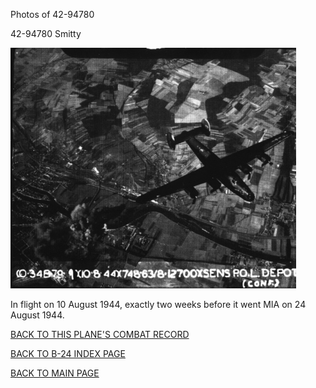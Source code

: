 
Photos of 42-94780






 




42-94780 Smitty  
  

![](42-94780a.jpg)  
  

In flight on 10 August 1944, exactly two weeks before it went MIA on 24 August 1944\.  
  

[BACK TO THIS PLANE'S COMBAT RECORD](ValorToVictory/b24s/42-94780.md)  

[BACK TO B-24 INDEX PAGE](ValorToVictory/000b24s.md)  

[BACK TO MAIN PAGE](ValorToVictory/index.html)



